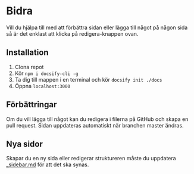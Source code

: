 # Bidra
Vill du hjälpa till med att förbättra sidan eller lägga till något på någon sida så är det enklast att klicka på redigera-knappen ovan.

## Installation
1. Clona repot
2. Kör `npm i docsify-cli -g`
3. Ta dig till mappen i en terminal och kör `docsify init ./docs`
4. Öppna `localhost:3000`

## Förbättringar
Om du vill lägga till något kan du redigera i filerna på GitHub och skapa en pull request. Sidan uppdateras automatiskt när branchen master ändras.

## Nya sidor
Skapar du en ny sida eller redigerar struktureren måste du uppdatera [_sidebar.md](../_sidebar.md) för att det ska synas.
